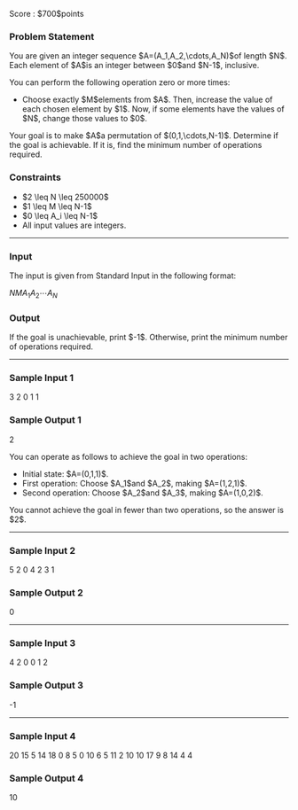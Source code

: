 
<div>

<span>

<span>

<p>
Score : $700$points
</p>

<div>

<section>

### **Problem Statement**

<p>
You are given an integer sequence $A=(A_1,A_2,\cdots,A_N)$of length $N$.
Each element of $A$is an integer between $0$and $N-1$, inclusive.
</p>

<p>
You can perform the following operation zero or more times:
</p>

<ul>

<li>
Choose exactly $M$elements from $A$.
Then, increase the value of each chosen element by $1$.
Now, if some elements have the values of $N$, change those values to $0$.
</li>

</ul>

<p>
Your goal is to make $A$a permutation of $(0,1,\cdots,N-1)$.
Determine if the goal is achievable. If it is, find the minimum number of operations required.
</p>

</section>

</div>

<div>

<section>

### **Constraints**

<ul>

<li>
$2 \leq N \leq 250000$
</li>

<li>
$1 \leq M \leq N-1$
</li>

<li>
$0 \leq A_i \leq N-1$
</li>

<li>
All input values are integers.
</li>

</ul>

</section>

</div>

---

<div>

<div>

<section>

### **Input**

<p>
The input is given from Standard Input in the following format:
</p>

<div>

$N$$M$$A_1$$A_2$$\cdots$$A_N$
</div>

</section>

</div>

<div>

<section>

### **Output**

<p>
If the goal is unachievable, print $-1$.
Otherwise, print the minimum number of operations required.
</p>

</section>

</div>

</div>

---

<div>

<section>

### **Sample Input 1**

<div>

3 2
0 1 1

</div>

</section>

</div>

<div>

<section>

### **Sample Output 1**

<div>

2

</div>

<p>
You can operate as follows to achieve the goal in two operations:
</p>

<ul>

<li>
Initial state: $A=(0,1,1)$.
</li>

<li>
First operation: Choose $A_1$and $A_2$, making $A=(1,2,1)$.
</li>

<li>
Second operation: Choose $A_2$and $A_3$, making $A=(1,0,2)$.
</li>

</ul>

<p>
You cannot achieve the goal in fewer than two operations, so the answer is $2$.
</p>

</section>

</div>

---

<div>

<section>

### **Sample Input 2**

<div>

5 2
0 4 2 3 1

</div>

</section>

</div>

<div>

<section>

### **Sample Output 2**

<div>

0

</div>

</section>

</div>

---

<div>

<section>

### **Sample Input 3**

<div>

4 2
0 0 1 2

</div>

</section>

</div>

<div>

<section>

### **Sample Output 3**

<div>

-1

</div>

</section>

</div>

---

<div>

<section>

### **Sample Input 4**

<div>

20 15
5 14 18 0 8 5 0 10 6 5 11 2 10 10 17 9 8 14 4 4

</div>

</section>

</div>

<div>

<section>

### **Sample Output 4**

<div>

10

</div>

</section>

</div>

</span>

</span>

</div>
